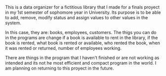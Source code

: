 This is a data organizer for a fictitious library that I made for a finals proyect in my 1st semester of sophomore year in University. Its purpose is to be able to add, remove, 
modify status and assign values to other values in the system.

In this case, they are: books, employees, customers. The thigs you can do in the programs are change if a book is available
to rent in the library, if the book is rented, what book is rented or available, who rented the book, when it was rented or returned, number of employees working.

There are things in the program that I haven't finished or are not working as intended and its not he most efficient and compact program in the world. I am planning
on returning to this proyect in the future.
